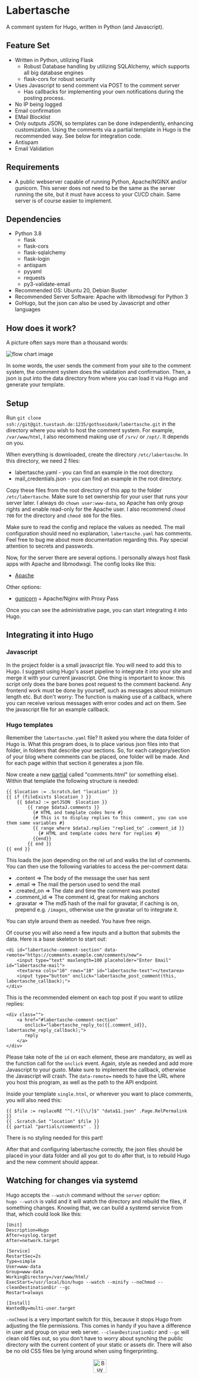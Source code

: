 # Labertasche

A comment system for Hugo, written in Python (and Javascript).

## Feature Set

* Written in Python, utilizing Flask
  * Robust Database handling by utilizing SQLAlchemy, which supports all big database engines
  * flask-cors for robust security
* Uses Javascript to send comment via POST to the comment server
  * Has callbacks for implementing your own notifications during the posting process.
* No IP being logged
* Email confirmation 
* EMail Blocklist 
* Only outputs JSON, so templates can be done independently, enhancing customization. Using the comments via a partial
  template in Hugo is the recommended way. See below for integration code.
* Antispam
* Email Validation

## Requirements

* A public webserver capable of running Python, Apache/NGINX and/or gunicorn. This server does not need to be the same as the 
  server running the site, but it must have access to your CI/CD chain. Same server is of course easier to implement.
  
## Dependencies
  
* Python 3.8  
    * flask
    * flask-cors
    * flask-sqlalchemy
    * flask-login
    * antispam
    * pyyaml
    * requests
    * py3-validate-email
* Recommended OS: Ubuntu 20, Debian Buster    
* Recommended Server Software: Apache with libmodwsgi for Python 3
* GoHugo, but the json can also be used by Javascript and other languages

## How does it work?

A picture often says more than a thousand words:

![flow chart image](docs/flow-chart.png "Flow Chart")

In some words, the user sends the comment from your site to the comment system, the comment system does the validation
and confirmation. Then, a json is put into the data directory from where you can load it via Hugo and generate your 
template.

## Setup

Run `git clone ssh://git@git.tuxstash.de:1235/gothseidank/labertasche.git` in the directory where you wish to host the comment 
system. For example, `/var/www/html`, I also recommend making use of `/srv/` or `/opt/`. It depends on you.

When everything is downloaded, create the directory `/etc/labertasche`. In this directory, we need 2 files:

* labertasche.yaml - you can find an example in the root directory.
* mail_credentials.json - you can find an example in the root directory.

Copy these files from the root directory of this app to the folder `/etc/labertasche`. Make sure to set ownership for 
your user that runs your server later. I always do `chown user:www-data`, so Apache has only group rights and enable read-only 
for the Apache user. I also recommend `chmod 700` for the directory and `chmod 600` for the files.

Make sure to read the config and replace the values as needed. The mail configuration should need no explanation,
`labertasche.yaml` has comments. Feel free to bug me about more documentation regarding this. Pay special attention to 
secrets and passwords.

Now, for the server there are several options. I personally always host flask apps with Apache and libmodwsgi. 
The config looks like this:

* [Apache](docs/apache-config.md)

Other options:

* [gunicorn](https://gunicorn.org/) + Apache/Nginx with Proxy Pass

Once you can see the administrative page, you can start integrating it into Hugo.

## Integrating it into Hugo

### Javascript

In the project folder is a small javascript file. You will need to add this to Hugo. I suggest using Hugo's asset 
pipeline to integrate it into your site and merge it with your current javascript. 
One thing is important to know: this script only does the bare bones post request to the comment backend. 
Any frontend work must be done by yourself, such as messages about minimum length etc. 
But don't worry: The function is making use of a callback, where you can receive various messages with error codes
and act on them. See the javascript file for an example callback. 

### Hugo templates

Remember the `labertasche.yaml` file? It asked you where the data folder of Hugo is. What this program does, is to place
various json files into that folder, in folders that describe your sections. So, for each category/section of your blog
where comments can be placed, one folder will be made. And for each page within that section it generates a json file.

Now create a new [partial](https://gohugo.io/templates/partials/) called "comments.html" (or something else). 
Within that template the following structure is needed:

```
{{ $location := .Scratch.Get "location" }} 
{{ if (fileExists $location ) }}
    {{ $dataJ := getJSON  $location }}
        {{ range $dataJ.comments }}
          {# HTML and template codes here #}
          {# This is to display replies to this comment, you can use them same variables #}
          {{ range where $dataJ.replies "replied_to" .comment_id }}
            {# HTML and template codes here for replies #}
          {{end}}       
        {{ end }}
{{ end }}
```

This loads the json depending on the rel url and walks the list of comments. You can then use the following variables to 
access the per-comment data:  

* .content      => The body of the message the user has sent
* .email        => The mail the person used to send the mail
* .created_on   => The date and time the comment was posted
* .comment_id   => The comment id, great for making anchors
* .gravatar     => The md5 hash of the mail for gravatar, if caching is on, prepend e.g. `/images`, otherwise use the gravatar url to integrate it.

You can style around them as needed. You have free reign. 

Of course you will also need a few inputs and a button that submits the data.
Here is a base skeleton to start out:

```
<di id="labertasche-comment-section" data-remote="https://comments.example.com/comments/new">
    <input type="text" maxlength=100 placeholder="Enter Email" id="labertasche-mail">
    <textarea cols="10" rows="10" id="labertasche-text"></textarea>
    <input type="button" onclick="labertasche_post_comment(this, labertasche_callback);">
</div>
```

This is the recommended element on each top post if you want to utilize replies:

```
<div class="">
    <a href="#labertasche-comment-section"
       onclick="labertasche_reply_to({{.comment_id}}, labertasche_reply_callback);">
       reply
    </a>
</div>
```

Please take note of the `id` on each element, these are mandatory, as well as the function call for the `onclick` event.
Again, style as needed and add more Javascript to your gusto. Make sure to implement the callback, otherwise the 
Javascript will crash. The `data-remote=` needs to have the URL where you host this program, as well as the path to
the API endpoint.

Inside your template `single.html`, or wherever you want to place comments, you will also need this:
 
``` 
{{ $file := replaceRE "^(.*)[\\/]$" "data$1.json" .Page.RelPermalink }}
{{ .Scratch.Set "location" $file }}
{{ partial "partials/comments" . }}
```
There is no styling needed for this part!
 
After that and configuring labertasche correctly, the json files should be placed in your data folder and all you got
to do after that, is to rebuild Hugo and the new comment should appear. 

## Watching for changes via systemd

Hugo accepts the `--watch` command without the `server` option:    
`hugo --watch` is valid and it will watch the directory and rebuild the files, if something changes. 
Knowing that, we can build a systemd service from that, which could look like this:

```
[Unit]
Description=Hugo
After=syslog.target
After=network.target

[Service]
RestartSec=2s
Type=simple
User=www-data
Group=www-data
WorkingDirectory=/var/www/html/
ExecStart=/usr/local/bin/hugo --watch --minify --noChmod --cleanDestinationDir --gc
Restart=always

[Install]
WantedBy=multi-user.target
```

`-noChmod` is a very important switch for this, because it stops Hugo from adjusting the file permissions.
This comes in handy if you have a difference in user and group on your web server. `--cleanDestinationDir` and `--gc` 
will clean old files out, so you don't have to worry about synching the public directory with the current content of
your static or assets dir. There will also be no old CSS files be lying around when using fingerprinting.

<!--suppress HtmlDeprecatedAttribute -->
<p align="center">
<a href='https://ko-fi.com/L3L31HXRQ' target='_blank'><img height='36' style='border:0;height:36px;' src='https://cdn.ko-fi.com/cdn/kofi2.png?v=2' border='0' alt='Buy Me a Coffee at ko-fi.com' /></a>
</p>
